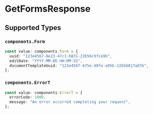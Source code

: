 # GetFormsResponse


## Supported Types

### `components.Form`

```typescript
const value: components.Form = {
  uuid: "123e4567-8e23-47c1-b831-22b56c9fce9b",
  editDate: "YYYY-MM-DD HH:MM:SS",
  documentTemplateUuid: "123e4567-675e-40fe-a95b-22b56017a07b",
};
```

### `components.ErrorT`

```typescript
const value: components.ErrorT = {
  errorCode: 1000,
  message: "An error occurred completing your request",
};
```

